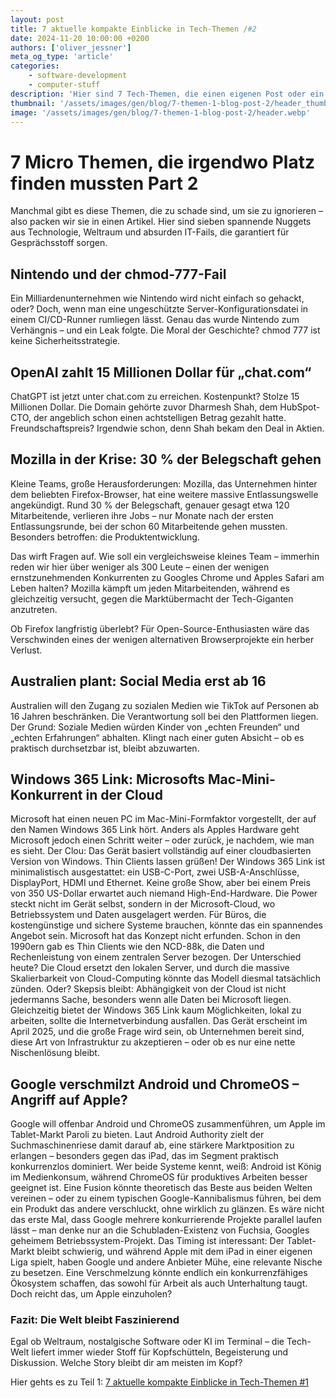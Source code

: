 ```yaml
---
layout: post
title: 7 aktuelle kompakte Einblicke in Tech-Themen /#2
date: 2024-11-20 10:00:00 +0200
authors: ['oliver_jessner']
meta_og_type: 'article'
categories:
    - software-development
    - computer-stuff
description: 'Hier sind 7 Tech-Themen, die einen eigenen Post oder ein Video nicht rechtfertigen! In diesem Blogpost findest du kompakte Einblicke in aktuelle Trends und Entwicklungen, die du nicht verpassen solltest.'
thumbnail: '/assets/images/gen/blog/7-themen-1-blog-post-2/header_thumbnail.webp'
image: '/assets/images/gen/blog/7-themen-1-blog-post-2/header.webp'
---
```


# 7 Micro Themen, die irgendwo Platz finden mussten Part 2

Manchmal gibt es diese Themen, die zu schade sind, um sie zu ignorieren – also packen wir sie in einen Artikel. Hier sind sieben spannende Nuggets aus Technologie, Weltraum und absurden IT-Fails, die garantiert für Gesprächsstoff sorgen.

## Nintendo und der chmod-777-Fail

Ein Milliardenunternehmen wie Nintendo wird nicht einfach so gehackt, oder? Doch, wenn man eine ungeschützte Server-Konfigurationsdatei in einem CI/CD-Runner rumliegen lässt. Genau das wurde Nintendo zum Verhängnis – und ein Leak folgte. Die Moral der Geschichte? chmod 777 ist keine Sicherheitsstrategie.

## OpenAI zahlt 15 Millionen Dollar für „chat.com“

ChatGPT ist jetzt unter chat.com zu erreichen. Kostenpunkt? Stolze 15 Millionen Dollar. Die Domain gehörte zuvor Dharmesh Shah, dem HubSpot-CTO, der angeblich schon einen achtstelligen Betrag gezahlt hatte. Freundschaftspreis? Irgendwie schon, denn Shah bekam den Deal in Aktien.

## Mozilla in der Krise: 30 % der Belegschaft gehen

Kleine Teams, große Herausforderungen: Mozilla, das Unternehmen hinter dem beliebten Firefox-Browser, hat eine weitere massive Entlassungswelle angekündigt. Rund 30 % der Belegschaft, genauer gesagt etwa 120 Mitarbeitende, verlieren ihre Jobs – nur Monate nach der ersten Entlassungsrunde, bei der schon 60 Mitarbeitende gehen mussten. Besonders betroffen: die Produktentwicklung.

Das wirft Fragen auf. Wie soll ein vergleichsweise kleines Team – immerhin reden wir hier über weniger als 300 Leute – einen der wenigen ernstzunehmenden Konkurrenten zu Googles Chrome und Apples Safari am Leben halten? Mozilla kämpft um jeden Mitarbeitenden, während es gleichzeitig versucht, gegen die Marktübermacht der Tech-Giganten anzutreten.

Ob Firefox langfristig überlebt? Für Open-Source-Enthusiasten wäre das Verschwinden eines der wenigen alternativen Browserprojekte ein herber Verlust.

## Australien plant: Social Media erst ab 16

Australien will den Zugang zu sozialen Medien wie TikTok auf Personen ab 16 Jahren beschränken. Die Verantwortung soll bei den Plattformen liegen. Der Grund: Soziale Medien würden Kinder von „echten Freunden“ und „echten Erfahrungen“ abhalten. Klingt nach einer guten Absicht – ob es praktisch durchsetzbar ist, bleibt abzuwarten.

## Windows 365 Link: Microsofts Mac-Mini-Konkurrent in der Cloud

Microsoft hat einen neuen PC im Mac-Mini-Formfaktor vorgestellt, der auf den Namen Windows 365 Link hört. Anders als Apples Hardware geht Microsoft jedoch einen Schritt weiter – oder zurück, je nachdem, wie man es sieht. Der Clou: Das Gerät basiert vollständig auf einer cloudbasierten Version von Windows. Thin Clients lassen grüßen! Der Windows 365 Link ist minimalistisch ausgestattet: ein USB-C-Port, zwei USB-A-Anschlüsse, DisplayPort, HDMI und Ethernet. Keine große Show, aber bei einem Preis von 350 US-Dollar erwartet auch niemand High-End-Hardware. Die Power steckt nicht im Gerät selbst, sondern in der Microsoft-Cloud, wo Betriebssystem und Daten ausgelagert werden. Für Büros, die kostengünstige und sichere Systeme brauchen, könnte das ein spannendes Angebot sein. Microsoft hat das Konzept nicht erfunden. Schon in den 1990ern gab es Thin Clients wie den NCD-88k, die Daten und Rechenleistung von einem zentralen Server bezogen. Der Unterschied heute? Die Cloud ersetzt den lokalen Server, und durch die massive Skalierbarkeit von Cloud-Computing könnte das Modell diesmal tatsächlich zünden. Oder? Skepsis bleibt: Abhängigkeit von der Cloud ist nicht jedermanns Sache, besonders wenn alle Daten bei Microsoft liegen. Gleichzeitig bietet der Windows 365 Link kaum Möglichkeiten, lokal zu arbeiten, sollte die Internetverbindung ausfallen. Das Gerät erscheint im April 2025, und die große Frage wird sein, ob Unternehmen bereit sind, diese Art von Infrastruktur zu akzeptieren – oder ob es nur eine nette Nischenlösung bleibt.

## Google verschmilzt Android und ChromeOS – Angriff auf Apple?

Google will offenbar Android und ChromeOS zusammenführen, um Apple im Tablet-Markt Paroli zu bieten. Laut Android Authority zielt der Suchmaschinenriese damit darauf ab, eine stärkere Marktposition zu erlangen – besonders gegen das iPad, das im Segment praktisch konkurrenzlos dominiert. Wer beide Systeme kennt, weiß: Android ist König im Medienkonsum, während ChromeOS für produktives Arbeiten besser geeignet ist. Eine Fusion könnte theoretisch das Beste aus beiden Welten vereinen – oder zu einem typischen Google-Kannibalismus führen, bei dem ein Produkt das andere verschluckt, ohne wirklich zu glänzen. Es wäre nicht das erste Mal, dass Google mehrere konkurrierende Projekte parallel laufen lässt – man denke nur an die Schubladen-Existenz von Fuchsia, Googles geheimem Betriebssystem-Projekt. Das Timing ist interessant: Der Tablet-Markt bleibt schwierig, und während Apple mit dem iPad in einer eigenen Liga spielt, haben Google und andere Anbieter Mühe, eine relevante Nische zu besetzen. Eine Verschmelzung könnte endlich ein konkurrenzfähiges Ökosystem schaffen, das sowohl für Arbeit als auch Unterhaltung taugt. Doch reicht das, um Apple einzuholen?

### Fazit: Die Welt bleibt Faszinierend

Egal ob Weltraum, nostalgische Software oder KI im Terminal – die Tech-Welt liefert immer wieder Stoff für Kopfschütteln, Begeisterung und Diskussion. Welche Story bleibt dir am meisten im Kopf?

Hier gehts es zu Teil 1: [7 aktuelle kompakte Einblicke in Tech-Themen \#1](/blog/2024-11-13-7-themen-1-blog-post-nr1/)
